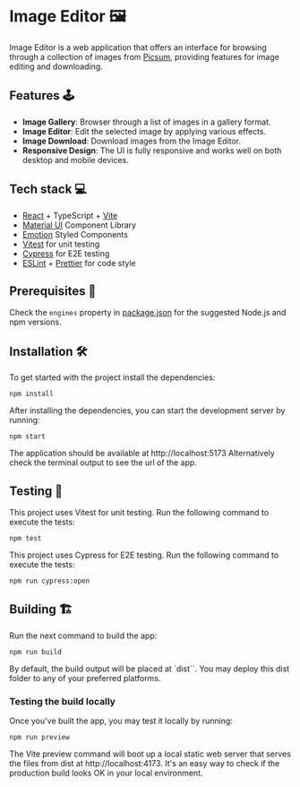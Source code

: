 # Image Editor :framed_picture:

Image Editor is a web application that offers an interface for browsing through a collection of images from [Picsum](https://picsum.photos/), providing features for image editing and downloading.

## Features :joystick:

-   **Image Gallery**: Browser through a list of images in a gallery format.
-   **Image Editor**: Edit the selected image by applying various effects.
-   **Image Download**: Download images from the Image Editor.
-   **Responsive Design**: The UI is fully responsive and works well on both desktop and mobile devices.

## Tech stack :computer:

-   [React](https://react.dev/) + TypeScript + [Vite](https://vitejs.dev/)
-   [Material UI](https://mui.com/) Component Library
-   [Emotion](https://emotion.sh/docs/styled) Styled Components
-   [Vitest](https://vitest.dev/) for unit testing
-   [Cypress](https://www.cypress.io/) for E2E testing
-   [ESLint](https://eslint.org/) + [Prettier](https://prettier.io/) for code style

## Prerequisites :page_facing_up:

Check the `engines` property in [package.json](package.json) for the suggested Node.js and npm versions.

## Installation :hammer_and_wrench:

To get started with the project install the dependencies:

```
npm install
```

After installing the dependencies, you can start the development server by running:

```
npm start
```

The application should be available at http://localhost:5173
Alternatively check the terminal output to see the url of the app.

## Testing :hammer:

This project uses Vitest for unit testing. Run the following command to execute the tests:

```
npm test
```

This project uses Cypress for E2E testing. Run the following command to execute the tests:

```
npm run cypress:open
```

## Building :building_construction:

Run the next command to build the app:

```
npm run build
```

By default, the build output will be placed at `dist``. You may deploy this dist folder to any of your preferred platforms.

### Testing the build locally

Once you've built the app, you may test it locally by running:

```
npm run preview
```

The Vite preview command will boot up a local static web server that serves the files from dist at http://localhost:4173. It's an easy way to check if the production build looks OK in your local environment.
